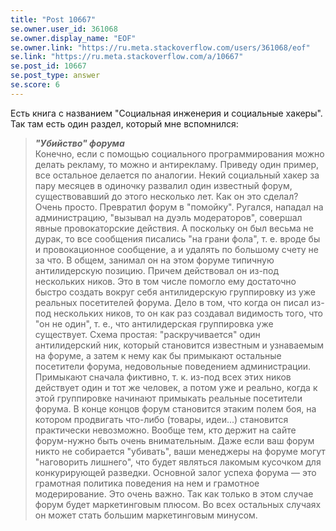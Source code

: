 ```yaml
---
title: "Post 10667"
se.owner.user_id: 361068
se.owner.display_name: "EOF"
se.owner.link: "https://ru.meta.stackoverflow.com/users/361068/eof"
se.link: "https://ru.meta.stackoverflow.com/a/10667"
se.post_id: 10667
se.post_type: answer
se.score: 6
---
```

<p>Есть книга с названием &quot;Социальная инженерия и социальные хакеры&quot;. Так там есть один раздел, который мне вспомнился:</p>
<blockquote>
<p><strong><em>&quot;Убийство&quot; форума</em></strong><br />
Конечно, если с помощью социального программирования можно делать рекламу, то можно и антирекламу. Приведу один пример, все остальное делается по аналогии. Некий социальный хакер за пару месяцев в одиночку развалил один известный форум, существовавший до этого несколько лет. Как он это сделал? Очень просто. Превратил форум в &quot;помойку&quot;. Ругался, нападал на администрацию, &quot;вызывал на дуэль модераторов&quot;, совершал явные провокаторские действия. А поскольку он был весьма не дурак, то все сообщения писались &quot;на грани фола&quot;, т. е. вроде бы и провокационное сообщение, а и удалять по большому счету не за что. В общем, занимал он на этом форуме типичную антилидерскую позицию. Причем действовал он из-под нескольких ников. Это в том числе помогло ему достаточно быстро создать вокруг себя антилидерскую группировку из уже реальных посетителей форума. Дело в том, что когда он писал из-под нескольких ников, то он как раз создавал видимость того, что &quot;он не один&quot;, т. е., что антилидерская группировка уже существует. Схема простая: &quot;раскручивается&quot; один антилидерский ник, который становится известным и узнаваемым на форуме, а затем к нему как бы примыкают остальные посетители форума, недовольные поведением администрации. Примыкают сначала фиктивно, т. к. из-под всех этих ников действует один и тот же человек, а потом уже и реально, когда к этой группировке начинают примыкать реальные посетители форума. В конце концов форум становится этаким полем боя, на котором продвигать что-либо (товары, идеи...) становится практически невозможно. Вообще тем, кто держит на сайте форум-нужно быть очень внимательным. Даже если ваш форум никто не собирается &quot;убивать&quot;, ваши менеджеры на форуме могут &quot;наговорить лишнего&quot;, что будет являться лакомым кусочком для конкурирующей разведки. Основной залог успеха форума — это грамотная политика поведения на нем и грамотное модерирование. Это очень важно. Так как только в этом случае форум будет маркетинговым плюсом. Во всех остальных случаях он может стать большим маркетинговым минусом.</p>
</blockquote>
